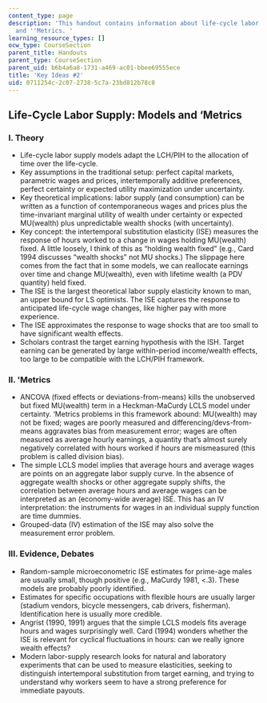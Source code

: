 ```yaml
---
content_type: page
description: 'This handout contains information about life-cycle labor supply: Models
  and ''Metrics. '
learning_resource_types: []
ocw_type: CourseSection
parent_title: Handouts
parent_type: CourseSection
parent_uid: b6b4a6a8-1731-a469-ac01-bbee69555ece
title: 'Key Ideas #2'
uid: 0711254c-2c07-2738-5c7a-23bd812b78c8
---
```


Life-Cycle Labor Supply: Models and ‘Metrics
--------------------------------------------

### I. Theory

*   Life-cycle labor supply models adapt the LCH/PIH to the allocation of time over the life-cycle.
*   Key assumptions in the traditional setup: perfect capital markets, parametric wages and prices, intertemporally additive preferences, perfect certainty or expected utility maximization under uncertainty.
*   Key theoretical implications: labor supply (and consumption) can be written as a function of contemporaneous wages and prices plus the time-invariant marginal utility of wealth under certainty or expected MU(wealth) plus unpredictable wealth shocks (with uncertainty).
*   Key concept: the intertemporal substitution elasticity (ISE) measures the response of hours worked to a change in wages holding MU(wealth) fixed. A little loosely, I think of this as “holding wealth fixed” (e.g., Card 1994 discusses “wealth shocks” not MU shocks.) The slippage here comes from the fact that in some models, we can reallocate earnings over time and change MU(wealth), even with lifetime wealth (a PDV quantity) held fixed.
*   The ISE is the largest theoretical labor supply elasticity known to man, an upper bound for LS optimists. The ISE captures the response to anticipated life-cycle wage changes, like higher pay with more experience.
*   The ISE approximates the response to wage shocks that are too small to have significant wealth effects.
*   Scholars contrast the target earning hypothesis with the ISH. Target earning can be generated by large within-period income/wealth effects, too large to be compatible with the LCH/PIH framework.

### II. 'Metrics

*   ANCOVA (fixed effects or deviations-from-means) kills the unobserved but fixed MU(wealth) term in a Heckman-MaCurdy LCLS model under certainty. ‘Metrics problems in this framework abound: MU(wealth) may not be fixed; wages are poorly measured and differencing/devs-from-means aggravates bias from measurement error; wages are often measured as average hourly earnings, a quantity that’s almost surely negatively correlated with hours worked if hours are mismeasured (this problem is called division bias).
*   The simple LCLS model implies that average hours and average wages are points on an aggregate labor supply curve. In the absence of aggregate wealth shocks or other aggregate supply shifts, the correlation between average hours and average wages can be interpreted as an (economy-wide average) ISE. This has an IV interpretation: the instruments for wages in an individual supply function are time dummies.
*   Grouped-data (IV) estimation of the ISE may also solve the measurement error problem.

### III. Evidence, Debates

*   Random-sample microeconometric ISE estimates for prime-age males are usually small, though positive (e.g., MaCurdy 1981, \<.3). These models are probably poorly identified.
*   Estimates for specific occupations with flexible hours are usually larger (stadium vendors, bicycle messengers, cab drivers, fisherman). Identification here is usually more credible.
*   Angrist (1990, 1991) argues that the simple LCLS models fits average hours and wages surprisingly well. Card (1994) wonders whether the ISE is relevant for cyclical fluctuations in hours: can we really ignore wealth effects?
*   Modern labor-supply research looks for natural and laboratory experiments that can be used to measure elasticities, seeking to distinguish intertemporal substitution from target earning, and trying to understand why workers seem to have a strong preference for immediate payouts.
